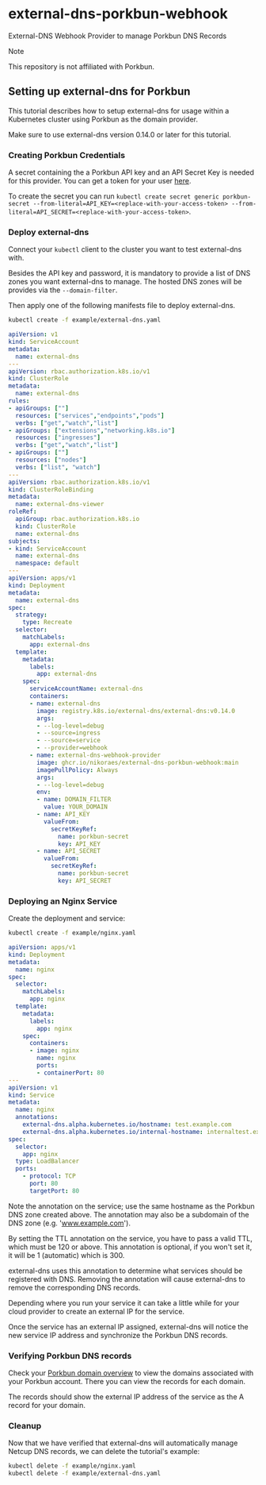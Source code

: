 # external-dns-porkbun-webhook

External-DNS Webhook Provider to manage Porkbun DNS Records

> [!NOTE]
> This repository is not affiliated with Porkbun.

## Setting up external-dns for Porkbun

This tutorial describes how to setup external-dns for usage within a Kubernetes cluster using Porkbun as the domain provider.

Make sure to use external-dns version 0.14.0 or later for this tutorial.

### Creating Porkbun Credentials

A secret containing the a Porkbun API key and an API Secret Key is needed for this provider. You can get a token for your user [here](https://porkbun.com/account/api).

To create the secret you can run `kubectl create secret generic porkbun-secret --from-literal=API_KEY=<replace-with-your-access-token> --from-literal=API_SECRET=<replace-with-your-access-token>`.

### Deploy external-dns

Connect your `kubectl` client to the cluster you want to test external-dns with.

Besides the API key and password, it is mandatory to provide a list of DNS zones you want external-dns to manage. The hosted DNS zones will be provides via the `--domain-filter`.

Then apply one of the following manifests file to deploy external-dns.

```bash
kubectl create -f example/external-dns.yaml
```

```yaml
apiVersion: v1
kind: ServiceAccount
metadata:
  name: external-dns
---
apiVersion: rbac.authorization.k8s.io/v1
kind: ClusterRole
metadata:
  name: external-dns
rules:
- apiGroups: [""]
  resources: ["services","endpoints","pods"]
  verbs: ["get","watch","list"]
- apiGroups: ["extensions","networking.k8s.io"]
  resources: ["ingresses"]
  verbs: ["get","watch","list"]
- apiGroups: [""]
  resources: ["nodes"]
  verbs: ["list", "watch"]
---
apiVersion: rbac.authorization.k8s.io/v1
kind: ClusterRoleBinding
metadata:
  name: external-dns-viewer
roleRef:
  apiGroup: rbac.authorization.k8s.io
  kind: ClusterRole
  name: external-dns
subjects:
- kind: ServiceAccount
  name: external-dns
  namespace: default
---
apiVersion: apps/v1
kind: Deployment
metadata:
  name: external-dns
spec:
  strategy:
    type: Recreate
  selector:
    matchLabels:
      app: external-dns
  template:
    metadata:
      labels:
        app: external-dns
    spec:
      serviceAccountName: external-dns
      containers:
      - name: external-dns
        image: registry.k8s.io/external-dns/external-dns:v0.14.0
        args:
        - --log-level=debug
        - --source=ingress
        - --source=service
        - --provider=webhook
      - name: external-dns-webhook-provider
        image: ghcr.io/nikoraes/external-dns-porkbun-webhook:main
        imagePullPolicy: Always
        args:
        - --log-level=debug
        env:
        - name: DOMAIN_FILTER
          value: YOUR_DOMAIN
        - name: API_KEY
          valueFrom:
            secretKeyRef:
              name: porkbun-secret
              key: API_KEY
        - name: API_SECRET
          valueFrom:
            secretKeyRef:
              name: porkbun-secret
              key: API_SECRET

```

### Deploying an Nginx Service

Create the deployment and service:

```bash
kubectl create -f example/nginx.yaml
```

```yaml
apiVersion: apps/v1
kind: Deployment
metadata:
  name: nginx
spec:
  selector:
    matchLabels:
      app: nginx
  template:
    metadata:
      labels:
        app: nginx
    spec:
      containers:
      - image: nginx
        name: nginx
        ports:
        - containerPort: 80
---
apiVersion: v1
kind: Service
metadata:
  name: nginx
  annotations:
    external-dns.alpha.kubernetes.io/hostname: test.example.com
    external-dns.alpha.kubernetes.io/internal-hostname: internaltest.example.com
spec:
  selector:
    app: nginx
  type: LoadBalancer
  ports:
    - protocol: TCP
      port: 80
      targetPort: 80
```

Note the annotation on the service; use the same hostname as the Porkbun DNS zone created above. The annotation may also be a subdomain
of the DNS zone (e.g. 'www.example.com').

By setting the TTL annotation on the service, you have to pass a valid TTL, which must be 120 or above.
This annotation is optional, if you won't set it, it will be 1 (automatic) which is 300.

external-dns uses this annotation to determine what services should be registered with DNS.  Removing the annotation
will cause external-dns to remove the corresponding DNS records.

Depending where you run your service it can take a little while for your cloud provider to create an external IP for the service.

Once the service has an external IP assigned, external-dns will notice the new service IP address and synchronize
the Porkbun DNS records.

### Verifying Porkbun DNS records

Check your [Porkbun domain overview](https://porkbun.com/account/domainsSpeedy) to view the domains associated with your Porkbun account. There you can view the records for each domain.

The records should show the external IP address of the service as the A record for your domain.

### Cleanup

Now that we have verified that external-dns will automatically manage Netcup DNS records, we can delete the tutorial's example:

```bash
kubectl delete -f example/nginx.yaml
kubectl delete -f example/external-dns.yaml
```
